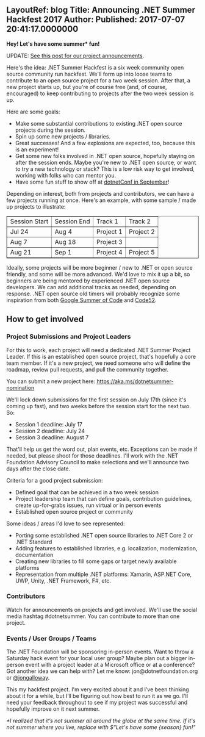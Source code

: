 LayoutRef: blog
Title: Announcing .NET Summer Hackfest 2017
Author: 
Published: 2017-07-07 20:41:17.0000000
---
<p><p><strong>Hey! Let's have some summer* fun! </strong><p>UPDATE: <a href="/blog/2017/07/19/net-summer-hackfest-update-1-session-project-announcements">See this post for our project announcements</a>.<p>Here's the idea: .NET Summer Hackfest is a six week community open source community run hackfest. We'll form up into loose teams to contribute to an open source project for a two week session. After that, a new project starts up, but you're of course free (and, of course, encouraged) to keep contributing to projects after the two week session is up.<p>Here are some goals:<ul><li>Make some substantial contributions to existing .NET open source projects during the session.<li>Spin up some new projects / libraries.<li>Great successes! And a few explosions are expected, too, because this is an experiment! <li>Get some new folks involved in .NET open source, hopefully staying on after the session ends. Maybe you're new to .NET open source, or want to try a new technology or stack? This is a low risk way to get involved, working with folks who can mentor you.<li>Have some fun stuff to show off at <a href="http://www.dotnetconf.net/">dotnetConf in September</a>!</li></ul><p>Depending on interest, both from projects and contributors, we can have a few projects running at once. Here's an example, with some sample / made up projects to illustrate:
<p><table border="1" cellspacing="0" cellpadding="2">
<tbody>
<tr>
<td valign="top">Session Start</td>
<td valign="top">Session End</td>
<td valign="top">Track 1</td>
<td valign="top">Track 2</td>
</tr>
<tr>
<td valign="top">Jul 24</td>
<td valign="top">Aug 4</td>
<td valign="top">Project 1</td>
<td valign="top">Project 2</td>
</tr>
<tr>
<td valign="top">Aug 7</td>
<td valign="top">Aug 18</td>
<td valign="top">Project 3</td>
<td valign="top"></td>
</tr>
<tr>
<td valign="top">Aug 21</td>
<td valign="top">Sep 1</td>
<td valign="top">Project 4</td>
<td valign="top">Project 5</td>
</tr>
</tbody>
</table>
<p>Ideally, some projects will be more beginner / new to .NET or open source friendly, and some will be more advanced. We'd love to mix it up a bit, so beginners are being mentored by experienced .NET open source developers. We can add additional tracks as needed, depending on response. .NET open source old timers will probably recognize some inspiration from both <a href="https://developers.google.com/open-source/gsoc/">Google Summer of Code</a> and <a href="http://code52.org/">Code52</a>.<h2>How to get involved</h2><h3>Project Submissions and Project Leaders</h3><p>For this to work, each project will need a dedicated .NET Summer Project Leader. If this is an established open source project, that's hopefully a core team member. If it's a new project, we need someone who will define the roadmap, review pull requests, and pull the community together.<p>You can submit a new project here: <a href="https://aka.ms/dotnetsummer-nomination">https://aka.ms/dotnetsummer-nomination</a><p>We'll lock down submissions for the first session on July 17th (since it's coming up fast), and two weeks before the session start for the next two. So:<ul><li>Session 1 deadline: July 17</li><li>Session 2 deadline: July 24</li><li>Session 3 deadline: August 7</li></ul><p>That'll help us get the word out, plan events, etc. Exceptions can be made if needed, but please shoot for those deadlines. I'll work with the .NET Foundation Advisory Council to make selections and we'll announce two days after the close date.<p>Criteria for a good project submission:<ul><li>Defined goal that can be achieved in a two week session<li>Project leadership team that can define goals, contribution guidelines, create up-for-grabs issues, run virtual or in person events<li>Established open source project or community</li></ul><p>Some ideas / areas I'd love to see represented:<ul><li>Porting some established .NET open source libraries to .NET Core 2 or .NET Standard<li>Adding features to established libraries, e.g. localization, modernization, documentation<li>Creating new libraries to fill some gaps or target newly available platforms<li>Representation from multiple .NET platforms: Xamarin, ASP.NET Core, UWP, Unity, .NET Framework, F#, etc.</li></ul><h3>Contributors</h3><p>Watch for announcements on projects and get involved. We'll use the social media hashtag #dotnetsummer. You can contribute to more than one project.<h3>Events / User Groups / Teams</h3><p>The .NET Foundation will be sponsoring in-person events. Want to throw a Saturday hack event for your local user group? Maybe plan out a bigger in-person event with a project leader at a Microsoft office or at a conference? Got another idea we can help with? Let me know: jon@dotnetfoundation.org or <a href="https://twitter.com/jongalloway">@jongalloway</a>.<p>This my hackfest project. I'm very excited about it and I’ve been thinking about it for a while, but I’ll be figuring out how best to run it as we go. I'll need your feedback throughout to see if my project was successful and hopefully improve on it next summer.<p><em>*I realized that it’s not summer all around the globe at the same time. If it's not summer where you live, replace with $"Let's have some {season} fun!"</em></p>

